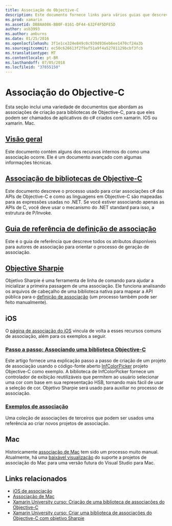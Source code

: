 ```yaml
---
title: Associação do Objective-C
description: Este documento fornece links para vários guias que descrevem como criar associações c# para o código Objective-C, permitindo que os desenvolvedores consumir bibliotecas prontas para uso em aplicativos Xamarin.
ms.prod: xamarin
ms.assetid: DBBAA086-BB0F-8161-DF44-632F4F5DFE5D
author: asb3993
ms.author: amburns
ms.date: 01/25/2016
ms.openlocfilehash: 3f1e1ce324e849c0c939d936eb6ee1470cf24a3b
ms.sourcegitcommit: ec50c626613f2f9af51a9f4a52781129bcbf3fcb
ms.translationtype: MT
ms.contentlocale: pt-BR
ms.lasthandoff: 07/05/2018
ms.locfileid: "37855150"
---
```

# <a name="binding-objective-c"></a>Associação do Objective-C

Esta seção inclui uma variedade de documentos que abordam as associações de criação para bibliotecas de Objective-C, para que eles podem ser chamados de aplicativos do c# criados com xamarin. IOS ou xamarin. Mac.

##  <a name="overviewcross-platformmaciosbindingoverviewmd"></a>[Visão geral](~/cross-platform/macios/binding/overview.md)

Este documento contém alguns dos recursos internos do como uma associação ocorre. Ele é um documento avançado com algumas informações técnicas.

##  <a name="binding-objective-c-librariescross-platformmaciosbindingobjective-c-librariesmd"></a>[Associação de bibliotecas de Objective-C](~/cross-platform/macios/binding/objective-c-libraries.md)

Este documento descreve o processo usado para criar associações c# das APIs de Objective-C e como as linguagens em Objective-C são mapeadas para as expressões usadas no .NET.
Se você estiver associando apenas as APIs de C, você deve usar o mecanismo do .NET standard para isso, a estrutura de P/Invoke.

##  <a name="binding-definition-reference-guidecross-platformmaciosbindingbinding-types-referencemd"></a>[Guia de referência de definição de associação](~/cross-platform/macios/binding/binding-types-reference.md)

Este é o guia de referência que descreve todos os atributos disponíveis para autores de associação para orientar o processo de geração de associação.


## <a name="objective-sharpiecross-platformmaciosbindingobjective-sharpieindexmd"></a>[Objective Sharpie](~/cross-platform/macios/binding/objective-sharpie/index.md)

Objetivo Sharpie é uma ferramenta de linha de comando para ajudar a inicializar a primeira passagem de uma associação. Ele funciona analisando os arquivos de cabeçalho de uma biblioteca nativa para mapear a API pública para o [definição de associação](~/cross-platform/macios/binding/objective-c-libraries.md) (um processo também pode ser feito manualmente).

## <a name="ios"></a>iOS

O [página de associação do iOS](~/ios/platform/binding-objective-c/index.md) vincula de volta a esses recursos comuns de associação, além para os exemplos a seguir.

### <a name="walkthrough-binding-an-objective-c-libraryiosplatformbinding-objective-cwalkthroughmd"></a>[Passo a passo: Associando uma biblioteca Objective-C](~/ios/platform/binding-objective-c/walkthrough.md)

Este artigo fornece uma explicação passo a passo de criação de um projeto de associação usando o código-fonte aberto [InfColorPicker](https://github.com/InfinitApps/InfColorPicker) projeto Objective-C como exemplo. A biblioteca de InfColorPicker fornece um controlador de exibição reutilizáveis que permitem ao usuário selecionar uma cor com base em sua representação HSB, tornando mais fácil de usar a seleção de cor. Objetivo Sharpie será usado para auxiliar no processo de associação.

### <a name="binding-sampleshttpsgithubcommonomonotouch-bindings"></a>[Exemplos de associação](https://github.com/mono/monotouch-bindings)

Uma coleção de associações de terceiros que podem ser usados uma referência ao criar novos projetos de associação.

## <a name="mac"></a>Mac

Historicamente [associação de Mac](~/mac/platform/binding.md) tem sido um processo muito manual. Atualmente, há uma [baixável visualização](https://forums.xamarin.com/discussion/59760/xamarin-mac-binding-project-preview) do suporte a projetos de associação do Mac para uma versão futura do Visual Studio para Mac.



## <a name="related-links"></a>Links relacionados

- [iOS de associação](~/ios/platform/binding-objective-c/index.md)
- [Associação de Mac](~/mac/platform/binding.md)
- [Xamarin University curso: Criação de uma biblioteca de associações do Objective-C](https://university.xamarin.com/classes/track/all#building-an-objective-c-bindings-library)
- [Xamarin University curso: Criar uma biblioteca de associações do Objective-C com objetivo Sharpie](https://university.xamarin.com/classes/track/all#build-an-objective-c-bindings-library-with-objective-sharpie)
